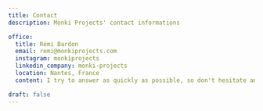 ```yaml
---
title: Contact
description: Monki Projects' contact informations

office:
  title: Rémi Bardon
  email: remi@monkiprojects.com
  instagram: monkiprojects
  linkedin_company: monki-projects
  location: Nantes, France
  content: I try to answer as quickly as possible, so don't hesitate and reach out to me.

draft: false
---
```

